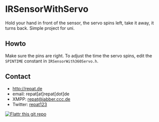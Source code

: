 IRSensorWithServo
======
Hold your hand in front of the sensor, the servo spins left, take it away, it turns back. Simple project for uni.

## Howto
Make sure the pins are right. To adjust the time the servo spins, edit the `SPINTIME` constant in `IRSensorWith360Servo.h`.

## Contact
* http://repat.de
* email: repat[at]repat[dot]de
* XMPP: repat@jabber.ccc.de
* Twitter: [repat123](https://twitter.com/repat123 "repat123 on twitter")

[![Flattr this git repo](http://api.flattr.com/button/flattr-badge-large.png)](https://flattr.com/submit/auto?user_id=repat&url=https://github.com/repat/scuttle2owncloud&title=scuttle2owncloud&language=&tags=github&category=software) 
